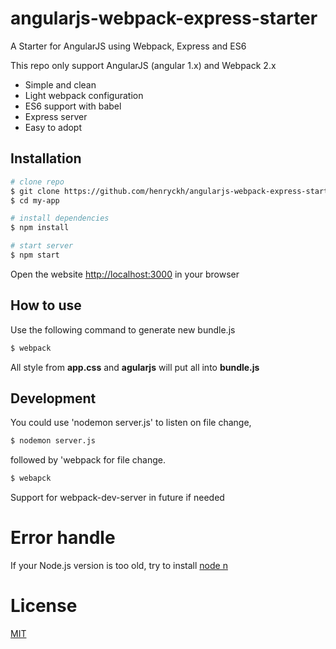 # angularjs-webpack-express-starter

A Starter for AngularJS using Webpack, Express and ES6

This repo only support AngularJS (angular 1.x)  and Webpack 2.x

* Simple and clean
* Light webpack configuration
* ES6 support with babel
* Express server 
* Easy to adopt

## Installation

```bash 
# clone repo
$ git clone https://github.com/henryckh/angularjs-webpack-express-starter.git my-app
$ cd my-app

# install dependencies
$ npm install

# start server
$ npm start
```

Open the website [http://localhost:3000](http://localhost:3000) in your browser

## How to use 
Use the following command to generate new bundle.js 
```bash
$ webpack
```
All style from **app.css** and **agularjs** will put all into **bundle.js**

## Development 
You could use 'nodemon server.js' to listen on file change,
```bash
$ nodemon server.js
```
followed by 'webpack for file change.
```bash
$ webapck
```
Support for webpack-dev-server in future if needed

# Error handle 
If your Node.js version is too old, try to install [node n](https://github.com/tj/n)
 
# License 
[MIT](/LICENSE)